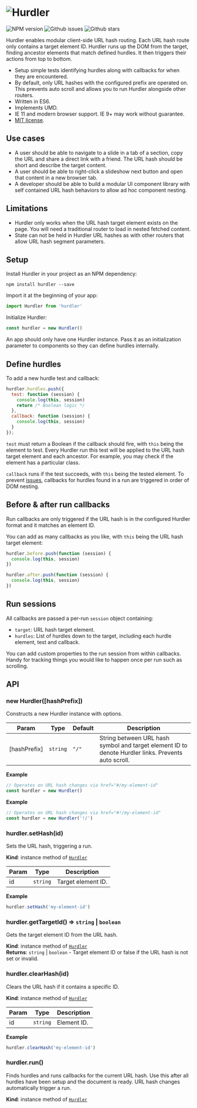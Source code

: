 # ![Hurdler](http://jaydenseric.com/shared/hurdler-logo.svg)

![NPM version](https://img.shields.io/npm/v/hurdler.svg?style=flat-square)
![Github issues](https://img.shields.io/github/issues/jaydenseric/Hurdler.svg?style=flat-square)
![Github stars](https://img.shields.io/github/stars/jaydenseric/Hurdler.svg?style=flat-square)

Hurdler enables modular client-side URL hash routing. Each URL hash route only contains a target element ID. Hurdler runs up the DOM from the target, finding ancestor elements that match defined hurdles. It then triggers their actions from top to bottom.

- Setup simple tests identifying hurdles along with callbacks for when they are encountered.
- By default, only URL hashes with the configured prefix are operated on. This prevents auto scroll and allows you to run Hurdler alongside other routers.
- Written in ES6.
- Implements UMD.
- IE 11 and modern browser support. IE 9+ may work without guarantee.
- [MIT license](https://en.wikipedia.org/wiki/MIT_License).

## Use cases

- A user should be able to navigate to a slide in a tab of a section, copy the URL and share a direct link with a friend. The URL hash should be short and describe the target content.
- A user should be able to right-click a slideshow next button and open that content in a new browser tab.
- A developer should be able to build a modular UI component library with self contained URL hash behaviors to allow ad hoc component nesting.

## Limitations

- Hurdler only works when the URL hash target element exists on the page. You will need a traditional router to load in nested fetched content.
- State can not be held in Hurdler URL hashes as with other routers that allow URL hash segment parameters.

## Setup

Install Hurdler in your project as an NPM dependency:

```shell
npm install hurdler --save
```

Import it at the beginning of your app:

```js
import Hurdler from 'hurdler'
```

Initialize Hurdler:

```js
const hurdler = new Hurdler()
```

An app should only have one Hurdler instance. Pass it as an initialization parameter to components so they can define hurdles internally.

## Define hurdles

To add a new hurdle test and callback:

```js
hurdler.hurdles.push({
  test: function (session) {
    console.log(this, session)
    return /* Boolean logic */
  },
  callback: function (session) {
    console.log(this, session)
  }
});
```

`test` must return a Boolean if the callback should fire, with `this` being the element to test. Every Hurdler run this test will be applied to the URL hash target element and each ancestor. For example, you may check if the element has a particular class.

`callback` runs if the test succeeds, with `this` being the tested element. To prevent [issues](https://github.com/jaydenseric/Hurdler/issues/1), callbacks for hurdles found in a run are triggered in order of DOM nesting.

## Before & after run callbacks

Run callbacks are only triggered if the URL hash is in the configured Hurdler format and it matches an element ID.

You can add as many callbacks as you like, with `this` being the URL hash target element:

```js
hurdler.before.push(function (session) {
  console.log(this, session)
})

hurdler.after.push(function (session) {
  console.log(this, session)
})
```

## Run sessions

All callbacks are passed a per-run `session` object containing:

- `target`: URL hash target element.
- `hurdles`: List of hurdles down to the target, including each hurdle element, test and callback.

You can add custom properties to the run session from within callbacks. Handy for tracking things you would like to happen once per run such as scrolling.

## API

<a name="new_Hurdler_new"></a>

### new Hurdler([hashPrefix])
Constructs a new Hurdler instance with options.


| Param | Type | Default | Description |
| --- | --- | --- | --- |
| [hashPrefix] | <code>string</code> | <code>&quot;/&quot;</code> | String between URL hash symbol and target element ID to denote Hurdler links. Prevents auto scroll. |

**Example**  
```js
// Operates on URL hash changes via href="#/my-element-id"
const hurdler = new Hurdler()
```
**Example**  
```js
// Operates on URL hash changes via href="#!/my-element-id"
const hurdler = new Hurdler('!/')
```
<a name="Hurdler+setHash"></a>

### hurdler.setHash(id)
Sets the URL hash, triggering a run.

**Kind**: instance method of <code>[Hurdler](#Hurdler)</code>  

| Param | Type | Description |
| --- | --- | --- |
| id | <code>string</code> | Target element ID. |

**Example**  
```js
hurdler.setHash('my-element-id')
```
<a name="Hurdler+getTargetId"></a>

### hurdler.getTargetId() ⇒ <code>string</code> &#124; <code>boolean</code>
Gets the target element ID from the URL hash.

**Kind**: instance method of <code>[Hurdler](#Hurdler)</code>  
**Returns**: <code>string</code> &#124; <code>boolean</code> - Target element ID or false if the URL hash is not set or invalid.  
<a name="Hurdler+clearHash"></a>

### hurdler.clearHash(id)
Clears the URL hash if it contains a specific ID.

**Kind**: instance method of <code>[Hurdler](#Hurdler)</code>  

| Param | Type | Description |
| --- | --- | --- |
| id | <code>string</code> | Element ID. |

**Example**  
```js
hurdler.clearHash('my-element-id')
```
<a name="Hurdler+run"></a>

### hurdler.run()
Finds hurdles and runs callbacks for the current URL hash. Use this after all hurdles have been setup and the document is ready. URL hash changes automatically trigger a run.

**Kind**: instance method of <code>[Hurdler](#Hurdler)</code>  

